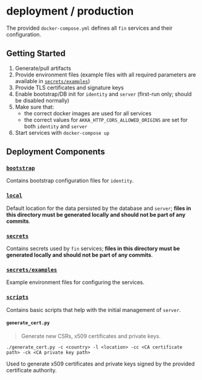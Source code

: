 # deployment / production

The provided `docker-compose.yml` defines all `fin` services and their configuration.

## Getting Started

1) Generate/pull artifacts
2) Provide environment files (example files with all required parameters are available in [`secrets/examples`](./secrets/examples))
3) Provide TLS certificates and signature keys
4) Enable bootstrap/DB init for `identity` and `server` (first-run only; should be disabled normally)
5) Make sure that:
   * the correct docker images are used for all services
   * the correct values for `AKKA_HTTP_CORS_ALLOWED_ORIGINS` are set for both `identity` and `server`
6) Start services with `docker-compose up`

## Deployment Components

### [`bootstrap`](./bootstrap)

Contains bootstrap configuration files for `identity`.

### [`local`](./local)

Default location for the data persisted by the database and `server`; **files in this directory must be generated
locally and should not be part of any commits**.

### [`secrets`](./secrets)

Contains secrets used by `fin` services; **files in this directory must be generated
locally and should not be part of any commits**.

### [`secrets/examples`](./secrets/examples)

Example environment files for configuring the services.

### [`scripts`](./scripts)

Contains basic scripts that help with the initial management of `server`.

#### `generate_cert.py`

> Generate new CSRs, x509 certificates and private keys.

```
./generate_cert.py -c <country> -l <location> -cc <CA certificate path> -ck <CA private key path>
```

Used to generate x509 certificates and private keys signed by the provided certificate authority.
